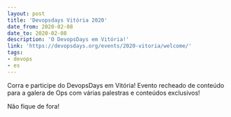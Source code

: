 ```yaml
---
layout: post
title: 'Devopsdays Vitória 2020'
date_from: 2020-02-08
date_to: 2020-02-08
description: 'O DevopsDays em Vitória!'
link: 'https://devopsdays.org/events/2020-vitoria/welcome/'
tags:
- devops
- es
---
```


Corra e participe do DevopsDays em Vitória! Evento recheado de conteúdo para a galera de Ops com várias palestras e conteúdos exclusivos!

Não fique de fora!
